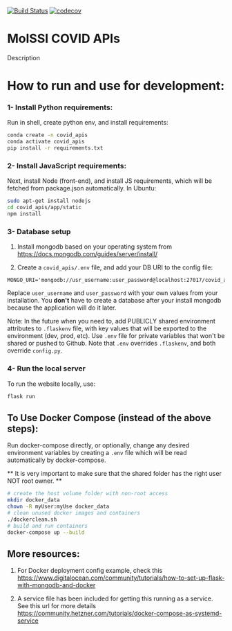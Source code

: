 [![Build Status](https://travis-ci.com/MolSSI/covid_apis.svg?branch=master)](https://travis-ci.com/MolSSI/covid_apis)
[![codecov](https://codecov.io/gh/MolSSI/covid_apis/branch/master/graph/badge.svg)](https://codecov.io/gh/MolSSI/covid_apis)

MolSSI COVID APIs
========================

Description

How to run and use for development:
===================================

### 1- Install Python requirements:

Run in shell, create python env, and install requirements:

```bash
conda create -n covid_apis 
conda activate covid_apis
pip install -r requirements.txt
```


### 2- Install JavaScript requirements:

Next, install Node (front-end), and install JS requirements, 
which will be fetched from package.json automatically. In Ubuntu:

```bash
sudo apt-get install nodejs
cd covid_apis/app/static
npm install
```

### 3- Database setup

1. Install mongodb based on your operating system from 
https://docs.mongodb.com/guides/server/install/

2. Create a `covid_apis/.env` file, and add your DB URI to the config file:
```.env
MONGO_URI='mongodb://usr_username:user_password@localhost:27017/covid_apis_db'
```

Replace `user_username` and `user_password` with your own values from your installation. 
You **don't** have to create a database after your install mongodb because the application will do
 it later.


Note: In the future when you need to, add PUBLICLY shared environment attributes to `.flaskenv` file, with key values that will be exported to the environment (dev, prod, etc).
Use `.env` file for private variables that won't be shared or pushed to Github. Note that `.env` overrides `.flaskenv`, and both override `config.py`.



### 4- Run the local server

To run the website locally, use: 

```bash
flask run
```


## To Use Docker Compose (instead of the above steps):

Run docker-compose directly, or optionally, change any desired environment variables by creating 
a `.env` file which will be read automatically by docker-compose.

** It is very important to make sure that the shared folder has the right user NOT root owner. **

```bash
# create the host volume folder with non-root access
mkdir docker_data
chown -R myUser:myUse docker_data
# clean unused docker images and containers
./dockerclean.sh
# build and run containers
docker-compose up --build 
```

## More resources:

1. For Docker deployment config example, check this
https://www.digitalocean.com/community/tutorials/how-to-set-up-flask-with-mongodb-and-docker

2. A service file has been included for getting this running as a service. See this url for more details
https://community.hetzner.com/tutorials/docker-compose-as-systemd-service 

